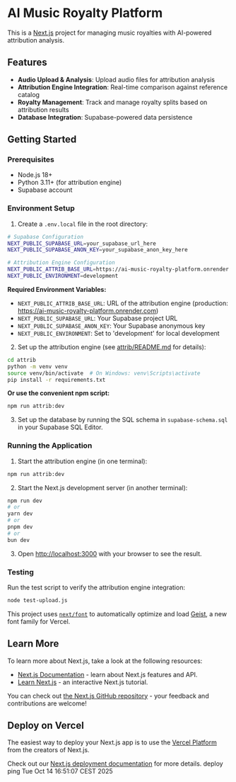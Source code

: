 # AI Music Royalty Platform

This is a [Next.js](https://nextjs.org) project for managing music royalties with AI-powered attribution analysis.

## Features

- **Audio Upload & Analysis**: Upload audio files for attribution analysis
- **Attribution Engine Integration**: Real-time comparison against reference catalog
- **Royalty Management**: Track and manage royalty splits based on attribution results
- **Database Integration**: Supabase-powered data persistence

## Getting Started

### Prerequisites

- Node.js 18+
- Python 3.11+ (for attribution engine)
- Supabase account

### Environment Setup

1. Create a `.env.local` file in the root directory:

```bash
# Supabase Configuration
NEXT_PUBLIC_SUPABASE_URL=your_supabase_url_here
NEXT_PUBLIC_SUPABASE_ANON_KEY=your_supabase_anon_key_here

# Attribution Engine Configuration
NEXT_PUBLIC_ATTRIB_BASE_URL=https://ai-music-royalty-platform.onrender.com
NEXT_PUBLIC_ENVIRONMENT=development
```

**Required Environment Variables:**

- `NEXT_PUBLIC_ATTRIB_BASE_URL`: URL of the attribution engine (production: https://ai-music-royalty-platform.onrender.com)
- `NEXT_PUBLIC_SUPABASE_URL`: Your Supabase project URL
- `NEXT_PUBLIC_SUPABASE_ANON_KEY`: Your Supabase anonymous key
- `NEXT_PUBLIC_ENVIRONMENT`: Set to 'development' for local development

2. Set up the attribution engine (see [attrib/README.md](./attrib/README.md) for details):

```bash
cd attrib
python -m venv venv
source venv/bin/activate  # On Windows: venv\Scripts\activate
pip install -r requirements.txt
```

**Or use the convenient npm script:**

```bash
npm run attrib:dev
```

3. Set up the database by running the SQL schema in `supabase-schema.sql` in your Supabase SQL Editor.

### Running the Application

1. Start the attribution engine (in one terminal):

```bash
npm run attrib:dev
```

2. Start the Next.js development server (in another terminal):

```bash
npm run dev
# or
yarn dev
# or
pnpm dev
# or
bun dev
```

3. Open [http://localhost:3000](http://localhost:3000) with your browser to see the result.

### Testing

Run the test script to verify the attribution engine integration:

```bash
node test-upload.js
```

This project uses [`next/font`](https://nextjs.org/docs/app/building-your-application/optimizing/fonts) to automatically optimize and load [Geist](https://vercel.com/font), a new font family for Vercel.

## Learn More

To learn more about Next.js, take a look at the following resources:

- [Next.js Documentation](https://nextjs.org/docs) - learn about Next.js features and API.
- [Learn Next.js](https://nextjs.org/learn) - an interactive Next.js tutorial.

You can check out [the Next.js GitHub repository](https://github.com/vercel/next.js) - your feedback and contributions are welcome!

## Deploy on Vercel

The easiest way to deploy your Next.js app is to use the [Vercel Platform](https://vercel.com/new?utm_medium=default-template&filter=next.js&utm_source=create-next-app&utm_campaign=create-next-app-readme) from the creators of Next.js.

Check out our [Next.js deployment documentation](https://nextjs.org/docs/app/building-your-application/deploying) for more details.
deploy ping Tue Oct 14 16:51:07 CEST 2025
